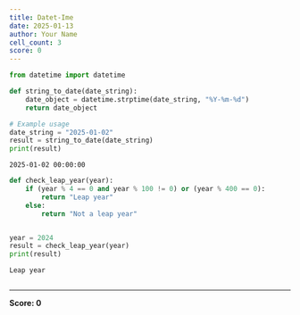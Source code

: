```yaml
---
title: Datet-Ime
date: 2025-01-13
author: Your Name
cell_count: 3
score: 0
---
```


```python
from datetime import datetime

def string_to_date(date_string):
    date_object = datetime.strptime(date_string, "%Y-%m-%d")
    return date_object

# Example usage
date_string = "2025-01-02"
result = string_to_date(date_string)
print(result)
```

    2025-01-02 00:00:00



```python
def check_leap_year(year):
    if (year % 4 == 0 and year % 100 != 0) or (year % 400 == 0):
        return "Leap year"
    else:
        return "Not a leap year"


year = 2024
result = check_leap_year(year)
print(result)

```

    Leap year



```python

```


---
**Score: 0**